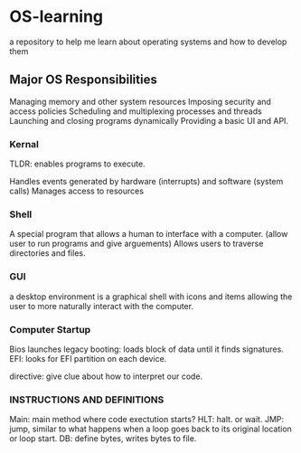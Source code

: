 # OS-learning
a repository to help me learn about operating systems and how to develop them

## Major OS Responsibilities
Managing memory and other system resources
Imposing security and access policies
Scheduling and multiplexing processes and threads
Launching and closing programs dynamically
Providing a basic UI and API.

### Kernal
TLDR: enables programs to execute.

Handles events generated by hardware (interrupts) and software (system calls)
Manages access to resources

### Shell
A special program that allows a human to interface with a computer. (allow user to run programs and give arguements)
Allows users to traverse directories and files.

### GUI
a desktop environment is  a graphical shell with icons and items allowing the user to more naturally interact with
the computer.


### Computer Startup
Bios launches
legacy booting: loads block of data until it finds signatures.
EFI: looks for EFI partition on each device.

directive: give clue about how to interpret our code.


### INSTRUCTIONS AND DEFINITIONS
Main: main method where code exectution starts?
HLT: halt. or wait.
JMP: jump, similar to what happens when a loop goes back to its original location or loop start.
DB: define bytes, writes bytes to file.
